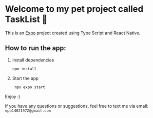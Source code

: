 # Welcome to my pet project called TaskList 👋

This is an [Expo](https://expo.dev) project created using Type Script and React Native.

## How to run the app:

1. Install dependencies

   ```bash
   npm install
   ```

2. Start the app

   ```bash
    npx expo start
   ```

Enjoy :)

If you have any questions or suggestions, feel free to text me via email: `mpp14021972@gmail.com`
